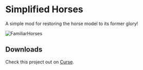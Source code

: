 # Simplified Horses
A simple mod for restoring the horse model to its former glory!

![FamiliarHorses](https://i.imgur.com/6oMvsZ8.png)

## Downloads
Check this project out on [Curse](https://www.curseforge.com/minecraft/mc-mods/familiar-horses).
